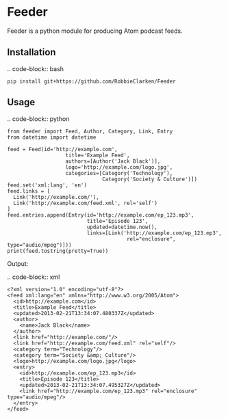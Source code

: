 Feeder
======

Feeder is a python module for producing Atom podcast feeds.


Installation
------------

.. code-block:: bash

    pip install git+https://github.com/RobbieClarken/Feeder


Usage
-----

.. code-block:: python

    from feeder import Feed, Author, Category, Link, Entry
    from datetime import datetime

    feed = Feed(id='http://example.com',
                       title='Example Feed',
                       authors=[Author('Jack Black')],
                       logo='http://example.com/logo.jpg',
                       categories=[Category('Technology'),
                                   Category('Society & Culture')])
    feed.set('xml:lang', 'en')
    feed.links = [
      Link('http://example.com/'),
      Link('http://example.com/feed.xml', rel='self')
    ]
    feed.entries.append(Entry(id='http://example.com/ep_123.mp3',
                              title='Episode 123',
                              updated=datetime.now(),
                              links=[Link('http://example.com/ep_123.mp3',
                                           rel="enclosure", type="audio/mpeg")]))
    print(feed.tostring(pretty=True))


Output:

.. code-block:: xml

    <?xml version="1.0" encoding="utf-8"?>
    <feed xml:lang="en" xmlns="http://www.w3.org/2005/Atom">
      <id>http://example.com</id>
      <title>Example Feed</title>
      <updated>2013-02-21T13:34:07.480337Z</updated>
      <author>
        <name>Jack Black</name>
      </author>
      <link href="http://example.com/"/>
      <link href="http://example.com/feed.xml" rel="self"/>
      <category term="Technology"/>
      <category term="Society &amp; Culture"/>
      <logo>http://example.com/logo.jpg</logo>
      <entry>
        <id>http://example.com/ep_123.mp3</id>
        <title>Episode 123</title>
        <updated>2013-02-21T13:34:07.495327Z</updated>
        <link href="http://example.com/ep_123.mp3" rel="enclosure" type="audio/mpeg"/>
      </entry>
    </feed>
